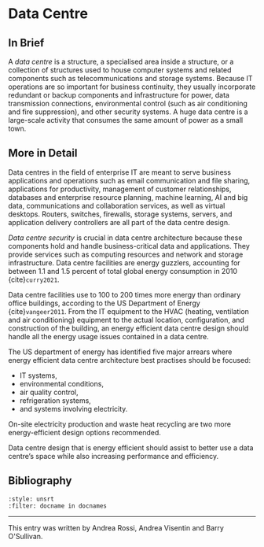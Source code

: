 # Data Centre

## In Brief

A *data centre* is a structure, a specialised area inside a structure, or a collection of structures used to house computer systems and related components such as telecommunications and storage systems. Because IT operations are so important for business continuity, they usually incorporate redundant or backup components and infrastructure for power, data transmission connections, environmental control (such as air conditioning and fire suppression), and other security systems. A huge data centre is a large-scale activity that consumes the same amount of power as a small town.

## More in Detail

Data centres in the field of enterprise IT are meant to serve business applications and operations such as email communication and file sharing, applications for productivity, management of customer relationships, databases and enterprise resource planning, machine learning, AI and big data, communications and collaboration services, as well as virtual desktops. Routers, switches, firewalls, storage systems, servers, and application delivery controllers are all part of the data centre design. 

*Data centre security* is crucial in data centre architecture because these components hold and handle business-critical data and applications. They provide services such as computing resources and network and storage infrastructure. Data centre facilities are energy guzzlers, accounting for between 1.1 and 1.5 percent of total global energy consumption in 2010 {cite}`curry2021`. 

Data centre facilities use to 100 to 200 times more energy than ordinary office buildings, according to the US Department of Energy {cite}`vangeer2011`. From the IT equipment to the HVAC (heating, ventilation and air conditioning) equipment to the actual location, configuration, and construction of the building, an energy efficient data centre design should handle all the energy usage issues contained in a data centre. 

The US department of energy has identified five major arrears where energy efficient data centre architecture best practises should be focused: 
* IT systems, 
* environmental conditions, 
* air quality control, 
* refrigeration systems,
* and systems involving electricity. 

On-site electricity production and waste heat recycling are two more energy-efficient design options recommended. 

Data centre design that is energy efficient should assist to better use a data centre’s space while also increasing performance and efficiency.



## Bibliography

```{bibliography}
:style: unsrt
:filter: docname in docnames
```

---

This entry was written by Andrea Rossi, Andrea Visentin and Barry O'Sullivan.


